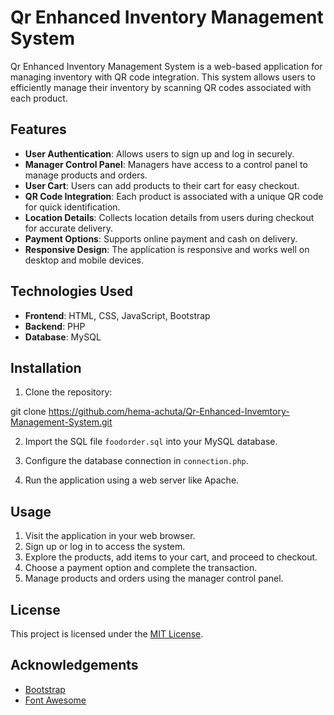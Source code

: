 # Qr Enhanced Inventory Management System

Qr Enhanced Inventory Management System is a web-based application for managing inventory with QR code integration. This system allows users to efficiently manage their inventory by scanning QR codes associated with each product.

## Features

- **User Authentication**: Allows users to sign up and log in securely.
- **Manager Control Panel**: Managers have access to a control panel to manage products and orders.
- **User Cart**: Users can add products to their cart for easy checkout.
- **QR Code Integration**: Each product is associated with a unique QR code for quick identification.
- **Location Details**: Collects location details from users during checkout for accurate delivery.
- **Payment Options**: Supports online payment and cash on delivery.
- **Responsive Design**: The application is responsive and works well on desktop and mobile devices.




## Technologies Used

- **Frontend**: HTML, CSS, JavaScript, Bootstrap
- **Backend**: PHP
- **Database**: MySQL

## Installation

1. Clone the repository:

git clone https://github.com/hema-achuta/Qr-Enhanced-Invemtory-Management-System.git

2. Import the SQL file `foodorder.sql` into your MySQL database.

3. Configure the database connection in `connection.php`.

4. Run the application using a web server like Apache.

## Usage

1. Visit the application in your web browser.
2. Sign up or log in to access the system.
3. Explore the products, add items to your cart, and proceed to checkout.
4. Choose a payment option and complete the transaction.
5. Manage products and orders using the manager control panel.

## License

This project is licensed under the [MIT License](LICENSE).

## Acknowledgements

- [Bootstrap](https://getbootstrap.com/)
- [Font Awesome](https://fontawesome.com/)
